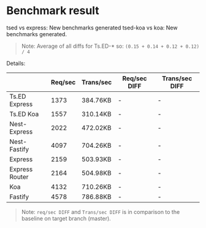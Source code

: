 # Benchmark result

tsed vs express: New benchmarks generated
tsed-koa vs koa: New benchmarks generated.

> Note: 
> Average of all diffs for Ts.ED-* so: `(0.15 + 0.14 + 0.12 + 0.12) / 4`

Details:

|                | Req/sec | Trans/sec | Req/sec DIFF | Trans/sec DIFF |
| -------------- | ------- | --------- | ------------ | -------------- |
| Ts.ED Express  | 1373    | 384.76KB  | -            | -              |
| Ts.ED Koa      | 1557    | 310.14KB  | -            | -              |
| Nest-Express   | 2022    | 472.02KB  | -            | -              |
| Nest-Fastify   | 4097    | 704.26KB  | -            | -              |
| Express        | 2159    | 503.93KB  | -            | -              |
| Express Router | 2164    | 504.98KB  | -            | -              |
| Koa            | 4132    | 710.26KB  | -            | -              |
| Fastify        | 4578    | 786.88KB  | -            | -              |

> Note:
> `req/sec DIFF` and `Trans/sec DIFF` is in comparison to the baseline on target branch (master).